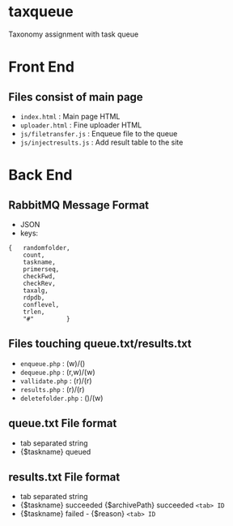 # taxqueue
Taxonomy assignment with task queue

# Front End

## Files consist of main page
- `index.html` : Main page HTML
- `uploader.html` : Fine uploader HTML
- `js/filetransfer.js` : Enqueue file to the queue
- `js/injectresults.js` : Add result table to the site

# Back End

## RabbitMQ Message Format
- JSON
- keys: 

```
{	randomfolder, 
	count, 
	taskname, 
	primerseq, 
	checkFwd, 
	checkRev, 
	taxalg, 
	rdpdb, 
	conflevel, 
	trlen, 
	"#"			}
```

## Files touching queue.txt/results.txt
- `enqueue.php` :	(w)/()
- `dequeue.php` :	(r,w)/(w)
- `vallidate.php` :	(r)/(r)
- `results.php` :	(r)/(r)
- `deletefolder.php` : ()/(w)

## queue.txt File format
- tab separated string
- {$taskname} <tab> queued

## results.txt File format
- tab separated string
- {$taskname} <tab> succeeded <tab> {$archivePath} <tab> succeeded `<tab> ID`
- {$taskname} <tab> failed <tab> - <tab> {$reason} `<tab> ID`